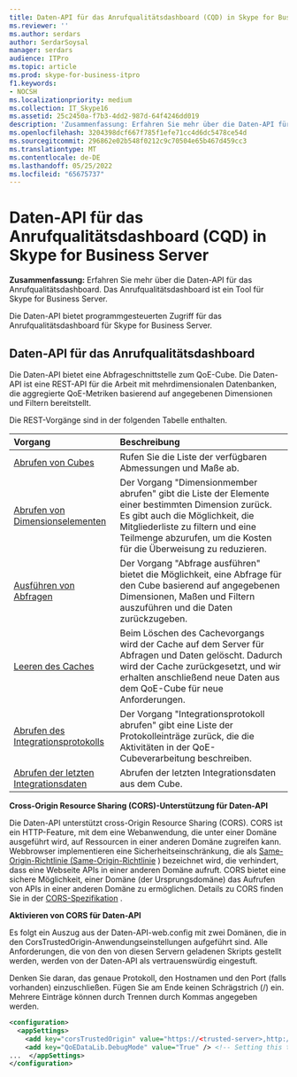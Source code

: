 ```yaml
---
title: Daten-API für das Anrufqualitätsdashboard (CQD) in Skype for Business Server
ms.reviewer: ''
ms.author: serdars
author: SerdarSoysal
manager: serdars
audience: ITPro
ms.topic: article
ms.prod: skype-for-business-itpro
f1.keywords:
- NOCSH
ms.localizationpriority: medium
ms.collection: IT_Skype16
ms.assetid: 25c2450a-f7b3-4dd2-987d-64f4246dd019
description: 'Zusammenfassung: Erfahren Sie mehr über die Daten-API für das Anrufqualitätsdashboard. Das Anrufqualitätsdashboard ist ein Tool für Skype for Business Server.'
ms.openlocfilehash: 3204398dcf667f785f1efe71cc4d6dc5478ce54d
ms.sourcegitcommit: 296862e02b548f0212c9c70504e65b467d459cc3
ms.translationtype: MT
ms.contentlocale: de-DE
ms.lasthandoff: 05/25/2022
ms.locfileid: "65675737"
---
```

# <a name="data-api-for-call-quality-dashboard-cqd-in-skype-for-business-server"></a>Daten-API für das Anrufqualitätsdashboard (CQD) in Skype for Business Server
 
**Zusammenfassung:** Erfahren Sie mehr über die Daten-API für das Anrufqualitätsdashboard. Das Anrufqualitätsdashboard ist ein Tool für Skype for Business Server.
  
Die Daten-API bietet programmgesteuerten Zugriff für das Anrufqualitätsdashboard für Skype for Business Server.
  
## <a name="data-api-for-call-quality-dashboard"></a>Daten-API für das Anrufqualitätsdashboard

Die Daten-API bietet eine Abfrageschnittstelle zum QoE-Cube. Die Daten-API ist eine REST-API für die Arbeit mit mehrdimensionalen Datenbanken, die aggregierte QoE-Metriken basierend auf angegebenen Dimensionen und Filtern bereitstellt.
  
Die REST-Vorgänge sind in der folgenden Tabelle enthalten.
  

|**Vorgang**|**Beschreibung**|
|:-----|:-----|
|[Abrufen von Cubes](get-cube.md) <br/> |Rufen Sie die Liste der verfügbaren Abmessungen und Maße ab.  <br/> |
|[Abrufen von Dimensionselementen](get-dimension-members.md) <br/> |Der Vorgang "Dimensionmember abrufen" gibt die Liste der Elemente einer bestimmten Dimension zurück. Es gibt auch die Möglichkeit, die Mitgliederliste zu filtern und eine Teilmenge abzurufen, um die Kosten für die Überweisung zu reduzieren.  <br/> |
|[Ausführen von Abfragen](run-query.md) <br/> |Der Vorgang "Abfrage ausführen" bietet die Möglichkeit, eine Abfrage für den Cube basierend auf angegebenen Dimensionen, Maßen und Filtern auszuführen und die Daten zurückzugeben.  <br/> |
|[Leeren des Caches](clear-cache.md) <br/> |Beim Löschen des Cachevorgangs wird der Cache auf dem Server für Abfragen und Daten gelöscht. Dadurch wird der Cache zurückgesetzt, und wir erhalten anschließend neue Daten aus dem QoE-Cube für neue Anforderungen.  <br/> |
|[Abrufen des Integrationsprotokolls](get-integration-log.md) <br/> |Der Vorgang "Integrationsprotokoll abrufen" gibt eine Liste der Protokolleinträge zurück, die die Aktivitäten in der QoE-Cubeverarbeitung beschreiben.  <br/> |
|[Abrufen der letzten Integrationsdaten](get-last-integration-data.md) <br/> |Abrufen der letzten Integrationsdaten aus dem Cube.  <br/> |
   
 **Cross-Origin Resource Sharing (CORS)-Unterstützung für Daten-API**
  
Die Daten-API unterstützt cross-Origin Resource Sharing (CORS). CORS ist ein HTTP-Feature, mit dem eine Webanwendung, die unter einer Domäne ausgeführt wird, auf Ressourcen in einer anderen Domäne zugreifen kann. Webbrowser implementieren eine Sicherheitseinschränkung, die als [Same-Origin-Richtlinie (Same-Origin-Richtlinie](https://www.w3.org/Security/wiki/Same_Origin_Policy) ) bezeichnet wird, die verhindert, dass eine Webseite APIs in einer anderen Domäne aufruft. CORS bietet eine sichere Möglichkeit, einer Domäne (der Ursprungsdomäne) das Aufrufen von APIs in einer anderen Domäne zu ermöglichen. Details zu CORS finden Sie in der [CORS-Spezifikation](https://www.w3.org/TR/cors/) .
  
 **Aktivieren von CORS für Daten-API**
  
 Es folgt ein Auszug aus der Daten-API-web.config mit zwei Domänen, die in den CorsTrustedOrigin-Anwendungseinstellungen aufgeführt sind. Alle Anforderungen, die von den von diesen Servern geladenen Skripts gestellt werden, werden von der Daten-API als vertrauenswürdig eingestuft.
  
Denken Sie daran, das genaue Protokoll, den Hostnamen und den Port (falls vorhanden) einzuschließen. Fügen Sie am Ende keinen Schrägstrich (/) ein. Mehrere Einträge können durch Trennen durch Kommas angegeben werden.
  
```xml
<configuration>
  <appSettings>
    <add key="corsTrustedOrigin" value="https://<trusted-server>,http://<another-trusted-domain>:8080" /> <!-- Domains which are trusted to get the data -->
    <add key="QoEDataLib.DebugMode" value="True" /> <!-- Setting this to True, allows seeing of the detail logs in status page -->
...  </appSettings>
</configuration>
```


